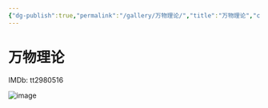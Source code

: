 ```yaml
---
{"dg-publish":true,"permalink":"/gallery/万物理论/","title":"万物理论","created":"2025-05-29T16:48:25.442+08:00"}
---
```



# 万物理论

IMDb: tt2980516

![image](https://img1.doubanio.com/view/photo/s_ratio_poster/public/p2210832820.webp)
